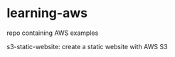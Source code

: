 # learning-aws
repo containing AWS examples

s3-static-website: create a static website with AWS S3
